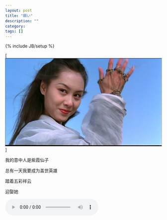 ```yaml
---
layout: post
title: "願い"
description: ""
category: 
tags: []
---
```

{% include JB/setup %}

[![image](/media/zixia.jpg)]


我的意中人是紫霞仙子

总有一天我要成为盖世英雄

踏着五彩祥云

迎娶她




<audio src="/media/赤い涙.mp3" controls="controls"></audio>